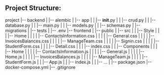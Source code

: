 ## Project Structure:

project
|-- backend
|   |-- alembic
|   |-- app
|   |   |-- __init__.py
|   |   |-- crud.py
|   |   |-- database.py
|   |   |-- main.py
|   |   |-- models.py
|   |   |-- schemas.py
|   |-- migrations
|   |-- tests
|   |-- .env
|-- frontend
|   |-- public
|   |-- src
|   |   |-- Style
|   |   |   |-- Home
|   |   |   |   |-- ContactsInformation.css
|   |   |   |   |-- General.css
|   |   |   |   |-- InvoicesBalances.css
|   |   |   |   |-- ManageTeam.css
|   |   |   |   |-- Signin.css
|   |   |   |   |-- StudentForm.css
|   |   |   |-- Detail.css
|   |   |   |-- index.css
|   |   |-- Components
|   |   |   |-- Home
|   |   |   |   |-- ContactsInformation.js
|   |   |   |   |-- General.js
|   |   |   |   |-- Home.js
|   |   |   |   |-- InvoicesBalances.js
|   |   |   |   |-- ManageTeam.js
|   |   |   |   |-- StudentForm.js
|   |   |-- App.js
|   |   |-- index.js
|   |   |-- ...
|   |-- package.json
|-- docker-compose.yml
|-- .gitignore